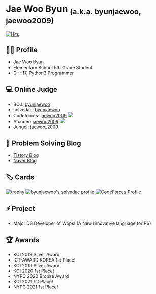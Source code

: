 # Jae Woo Byun <sub>(a.k.a. byunjaewoo, jaewoo2009)</sub>

[![Hits](https://hits.seeyoufarm.com/api/count/incr/badge.svg?url=https%3A%2F%2Fgithub.com%2Fbyunjaewoo)](https://github.com/byunjaewoo)

## 🙋‍♂️ Profile

* Jae Woo Byun
* Elementary School 6th Grade Student
* C++17, Python3 Programmer
## 💻 Online Judge
* BOJ: [byunjaewoo](http://icpc.me/byunjaewoo)
* solvedac: [byunjaewoo](https://solved.ac/profile/byunjaewoo)
* Codeforces: [jaewoo2009](https://codeforces.com/profile/jaewoo2009) [![](https://run.kaist.ac.kr/badges/codeforces/jaewoo2009.svg)](https://codeforces.com/profile/jaewoo2009)
* Atcoder: [jaewoo2009](https://atcoder.jp/users/jaewoo2009) [![](https://run.kaist.ac.kr/badges/atcoder/jaewoo2009.svg)](https://atcoder.jp/users/jaewoo2009)
* Jungol: [jaewoo_2009](http://www.jungol.co.kr/theme/jungol/status.php?sca=&sop=and&fcode=&fid=jaewoo_2009&flang=0)
## 💬 Problem Solving Blog
* [Tistory Blog](https://byunjaewoo.tistory.com/)
* [Naver Blog](https://blog.naver.com/byunjaewoo)
## 🏷️ Cards
[![trophy](https://github-profile-trophy.vercel.app/?username=byunjaewoo)](https://github.com/byunjaewoo/github-profile-trophy)
[![byunjaewoo's solvedac profile](http://mazassumnida.wtf/api/v2/generate_badge?boj=byunjaewoo)](https://solved.ac/profile/byunjaewoo) [![CodeForces Profile](http://cf.leed.at?id=jaewoo2009)](https://codeforces.com/profile/jaewoo2009)
## ⚡ Project
* Major DS Developer of Wops! (A New Innovative language for PS)
## 🏆 Awards
* KOI 2018 Silver Award
* ICT-AWARD KOREA 1st Place!
* KOI 2019 Silver Award
* KOI 2020 1st Place!
* NYPC 2020 Bronze Award
* KOI 2021 1st Place!
* NYPC 2021 1st Place!
